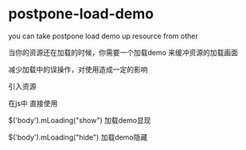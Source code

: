 # postpone-load-demo
you can take postpone load demo up resource from other

当你的资源还在加载的时候，你需要一个加载demo  来缓冲资源的加载画面

减少加载中的误操作，对使用造成一定的影响

引入资源
<link rel="stylesheet" href="/js/loading/css/jquery.mloading.css" type="text/css"/>

<script type="text/javascript" src="/js/loading/jquery.mloading.js"></script>

在js中 直接使用 

$('body').mLoading("show")  加载demo显现

$('body').mLoading("hide")  加载demo隐藏
